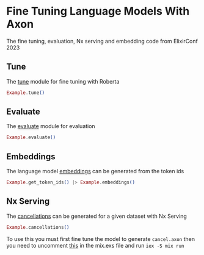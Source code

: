 # Fine Tuning Language Models With Axon

The fine tuning, evaluation, Nx serving and embedding code from ElixirConf 2023

## Tune

The [tune](https://github.com/toranb/elixirconf2023/blob/main/lib/example/tune.ex) module for fine tuning with Roberta

```elixir
Example.tune()
```

## Evaluate

The [evaluate](https://github.com/toranb/elixirconf2023/blob/main/lib/example/evaluate.ex) module for evaluation

```elixir
Example.evaluate()
```

## Embeddings

The language model [embeddings](https://github.com/toranb/elixirconf2023/blob/main/lib/example.ex#L16-L25) can be generated from the token ids

```elixir
Example.get_token_ids() |> Example.embeddings()
```

## Nx Serving

The [cancellations](https://github.com/toranb/elixirconf2023/blob/main/lib/example/evaluate.ex#L32) can be generated for a given dataset with Nx Serving

```elixir
Example.cancellations()
```

To use this you must first fine tune the model to generate `cancel.axon` then you need to uncomment [this](https://github.com/toranb/elixirconf2023/blob/main/mix.exs#L17) in the mix.exs file and run `iex -S mix run`
